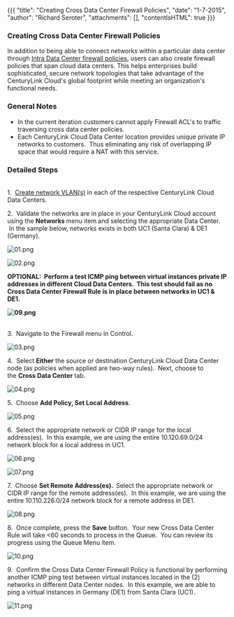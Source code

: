 {{{
  "title": "Creating Cross Data Center Firewall Policies",
  "date": "1-7-2015",
  "author": "Richard Seroter",
  "attachments": [],
  "contentIsHTML": true
}}}

<h3>Creating Cross Data Center Firewall Policies</h3>
<p>In addition to being able to connect networks within a particular data center through&nbsp;<a href="http://help.tier3.com/entries/22196842-connecting-data-center-networks-through-firewall-policies" target="_blank">Intra Data Center firewall policies</a>,
  users can also create firewall policies that span cloud data centers. This helps enterprises build sophisticated, secure network topologies that take advantage of the CenturyLink Cloud's global footprint while meeting an organization's functional needs.</p>
<h3>General Notes</h3>
<ul>
  <li>In the current iteration customers cannot apply Firewall ACL's to traffic traversing cross data center policies.</li>
  <li>Each CenturyLink Cloud Data Center location provides unique private IP networks to customers. &nbsp;Thus eliminating any risk of overlapping IP space that would require a NAT with this service.</li>
</ul>
<h3><strong>Detailed Steps</strong></h3>
<p><strong><br /></strong>1. &nbsp;<a href="https://t3n.zendesk.com/entries/21806469-Creating-and-Deleting-VLANs" target="_blank">Create network VLAN(s)</a>&nbsp;in each of the respective CenturyLink Cloud Data Centers.</p>
<p>2. &nbsp;Validate the networks are in place in your CenturyLink Cloud account using the&nbsp;<strong>Networks&nbsp;</strong>menu item and selecting the appropriate Data Center. &nbsp;In the sample below, networks exists in both UC1 (Santa Clara) &amp;
  DE1 (Germany). </p>
<p><img src="https://t3n.zendesk.com/attachments/token/GyMTPFj5yNAuMs8gwXVUKExEZ/?name=01.png" alt="01.png" />
</p>
<p><img src="https://t3n.zendesk.com/attachments/token/SMHQWeIGnCKI1DxPqO05vmMM1/?name=02.png" alt="02.png" />
</p>
<p><strong>OPTIONAL: &nbsp;Perform a test ICMP ping between virtual instances private IP addresses in different Cloud Data Centers. &nbsp;This test should fail as no Cross Data Center Firewall Rule is in place between networks in UC1 &amp; DE1.</strong>
</p>
<p><strong><img src="https://t3n.zendesk.com/attachments/token/7xDTkGLoXpfTOtPRF5DLFhOye/?name=09.png" alt="09.png" /></strong>
</p>
<p><strong><br /></strong>3. &nbsp;Navigate to the Firewall menu in Control.</p>
<p><img src="https://t3n.zendesk.com/attachments/token/iGqdw8VdfVC7RCxCygglmXyi5/?name=03.png" alt="03.png" />
</p>
<p>4. &nbsp;Select&nbsp;<strong>Either</strong>&nbsp;the source or destination CenturyLink Cloud Data Center node (as policies when applied are two-way rules). &nbsp;Next, choose to the&nbsp;<strong>Cross Data Center</strong>&nbsp;tab.</p>
<p><img src="https://t3n.zendesk.com/attachments/token/tGm0I9fmyLqfoSryqlOZ3ec6J/?name=04.png" alt="04.png" />
</p>
<p>5. &nbsp;Choose&nbsp;<strong>Add Policy, Set Local Address</strong>.</p>
<p><img src="https://t3n.zendesk.com/attachments/token/ZosfcyVHiBisY80dKQvzcvX6F/?name=05.png" alt="05.png" />
</p>
<p>6. &nbsp;Select the appropriate network or CIDR IP range for the local address(es). &nbsp;In this example, we are using the entire 10.120.69.0/24 network block for a local address in UC1.</p>
<p><img src="https://t3n.zendesk.com/attachments/token/gwgsREn2menIBpXzip0eEN150/?name=06.png" alt="06.png" />
</p>
<p><img src="https://t3n.zendesk.com/attachments/token/anfgznJYPCTz1bawmJIkwebMJ/?name=07.png" alt="07.png" />
</p>
<p>7. &nbsp;Choose&nbsp;<strong>Set Remote Address(es). &nbsp;</strong>Select the appropriate network or CIDR IP range for the remote address(es). &nbsp;In this example, we are using the entire 10.110.226.0/24 network block for a remote address in DE1.</p>
<p><img src="https://t3n.zendesk.com/attachments/token/OegJVdmynpVnbllAXveAinPOq/?name=08.png" alt="08.png" />
</p>
<p>8. &nbsp;Once complete, press the&nbsp;<strong>Save</strong>&nbsp;button. &nbsp;Your new Cross Data Center Rule will take &lt;60 seconds to process in the Queue. &nbsp;You can review its progress using the Queue Menu item. </p>
<p><img src="https://t3n.zendesk.com/attachments/token/haES1hGoEFg4Zt8RznoVleB5x/?name=10.png" alt="10.png" />
</p>
<p>9. &nbsp;Confirm the Cross Data Center Firewall Policy is functional by performing another ICMP ping test between virtual instances located in the (2) networks in different Data Center nodes. &nbsp;In this example, we are able to ping a virtual instances
  in Germany (DE1) from Santa Clara (UC1). </p>
<p><img src="https://t3n.zendesk.com/attachments/token/AzjfOwBAWjigeEC82VMxAAPpU/?name=11.png" alt="11.png" />
</p>